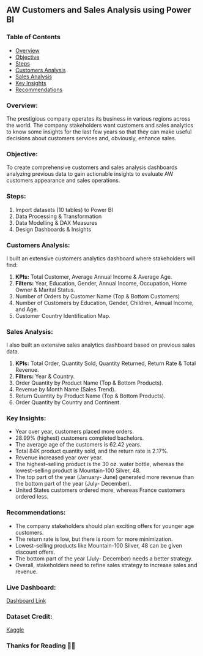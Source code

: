 ## AW Customers and Sales Analysis using Power BI

### Table of Contents
- [Overview](#overview)
- [Objective](#objective)
- [Steps](#steps)
- [Customers Analysis](#customers-analysis)
- [Sales Analysis](#sales-analysis)
- [Key Insights](#key-insights)
- [Recommendations](#recommendations)

### Overview:
The prestigious company operates its business in various regions across the world. The company stakeholders want customers and sales analytics to know some insights for the last few years so that they can make useful decisions about customers services and, obviously, enhance sales.

### Objective:
To create comprehensive customers and sales analysis dashboards analyzing previous data to gain actionable insights to evaluate AW customers appearance and sales operations.

### Steps:
1. Import datasets (10 tables) to Power BI
2. Data Processing & Transformation
3. Data Modelling & DAX Measures
4. Design Dashboards & Insights

### Customers Analysis: 
I built an extensive customers analytics dashboard where stakeholders will find:
1.	**KPIs:** Total Customer, Average Annual Income & Average Age.
2.	**Filters:** Year, Education, Gender, Annual Income, Occupation, Home Owner & Marital Status.
3.	Number of Orders by Customer Name (Top & Bottom Customers)
4.	Number of Customers by Education, Gender, Children, Annual Income, and Age.
5.	Customer Country Identification Map.

### Sales Analysis: 
I also built an extensive sales analytics dashboard based on previous sales data.
1.	**KPIs:** Total Order, Quantity Sold, Quantity Returned, Return Rate & Total Revenue.
2.	**Filters:** Year & Country.
3.	Order Quantity by Product Name (Top & Bottom Products).
4.	Revenue by Month Name (Sales Trend).
5.	Return Quantity by Product Name (Top & Bottom Products).
6.	Order Quantity by Country and Continent.

### Key Insights: 
- Year over year, customers placed more orders.
- 28.99% (highest) customers completed bachelors.
- The average age of the customers is 62.42 years.
- Total 84K product quantity sold, and the return rate is 2.17%.
- Revenue increased year over year.
- The highest–selling product is the 30 oz. water bottle, whereas the lowest–selling product is Mountain-100 Silver, 48.
- The top part of the year (January- June) generated more revenue than the bottom part of the year (July- December).
- United States customers ordered more, whereas France customers ordered less.

### Recommendations: 
- The company stakeholders should plan exciting offers for younger age customers.
- The return rate is low, but there is room for more minimization.
- Lowest–selling products like Mountain-100 Silver, 48 can be given discount offers.
- The bottom part of the year (July- December) needs a better strategy.
- Overall, stakeholders need to refine sales strategy to increase sales and revenue.

### Live Dashboard:
[Dashboard Link](https://app.powerbi.com/view?r=eyJrIjoiMzk0NDRiZWQtNTgzNy00N2M0LWE2OTQtY2U0NGI2NWJlZTY3IiwidCI6ImM2ZTU0OWIzLTVmNDUtNDAzMi1hYWU5LWQ0MjQ0ZGM1YjJjNCJ9)

### Dataset Credit: 
[Kaggle](https://www.kaggle.com/)

### Thanks for Reading 🌸🌸
